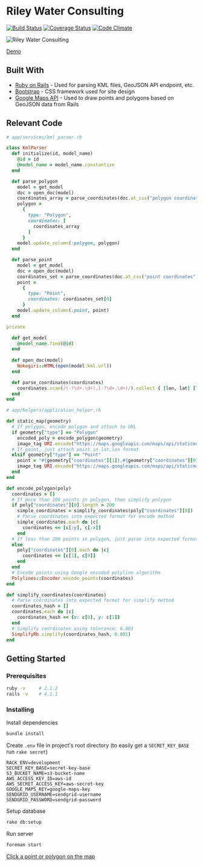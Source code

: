 # Riley Water Consulting

[![Build Status](https://travis-ci.org/ash106/rwc.svg?branch=master)](https://travis-ci.org/ash106/rwc)
[![Coverage Status](https://coveralls.io/repos/github/ash106/rwc/badge.svg?branch=master)](https://coveralls.io/github/ash106/rwc?branch=master)
[![Code Climate](https://codeclimate.com/github/ash106/rwc/badges/gpa.svg)](https://codeclimate.com/github/ash106/rwc)

![Riley Water Consulting](http://i.imgur.com/gAAFErD.png)

[Demo](http://rwc-staging.herokuapp.com/)

## Built With

* [Ruby on Rails](http://rubyonrails.org/) - Used for parsing KML files, GeoJSON API endpoint, etc. 
* [Bootstrap](http://getbootstrap.com/) - CSS framework used for site design
* [Google Maps API](https://developers.google.com/maps/documentation/javascript/) - Used to draw points and polygons based on GeoJSON data from Rails

## Relevant Code

```ruby
# app/services/kml_parser.rb

class KmlParser
  def initialize(id, model_name)
    @id = id
    @model_name = model_name.constantize
  end

  def parse_polygon
    model = get_model
    doc = open_doc(model)
    coordinates_array = parse_coordinates(doc.at_css("polygon coordinates").text)
    polygon = 
      {
        type: "Polygon",
        coordinates: [
          coordinates_array
        ]
      }
    model.update_column(:polygon, polygon)
  end

  def parse_point
    model = get_model
    doc = open_doc(model) 
    coordinates_set = parse_coordinates(doc.at_css("point coordinates").text)
    point = 
      {
        type: "Point",
        coordinates: coordinates_set[0]
      }
    model.update_column(:point, point)
  end

private

  def get_model
    @model_name.find(@id)
  end
  
  def open_doc(model)
    Nokogiri::HTML(open(model.kml.url))
  end

  def parse_coordinates(coordinates)
    coordinates.scan(/(-?\d+.\d+),(-?\d+.\d+)/).collect { |lon, lat| [lon.to_f, lat.to_f]}
  end
end
```

```ruby
# app/helpers/application_helper.rb

def static_map(geometry)
  # If polygon, encode polygon and attach to URL
  if geometry["type"] == "Polygon"
    encoded_poly = encode_polygon(geometry)
    image_tag URI.encode("https://maps.googleapis.com/maps/api/staticmap?key=#{google_maps_api_key}&size=200x200&path=fillcolor:0x00000077|color:0x000000FF|weight:2|enc:#{encoded_poly}")
  # If point, just attach point in lat,lon format
  elsif geometry["type"] == "Point"
    point = "#{geometry["coordinates"][1]},#{geometry["coordinates"][0]}"
    image_tag URI.encode("https://maps.googleapis.com/maps/api/staticmap?key=#{google_maps_api_key}&size=200x200&zoom=14&markers=#{point}")
  end
end

def encode_polygon(poly)
  coordinates = []
  # If more than 200 points in polygon, then simplify polygon
  if poly["coordinates"][0].length > 200
    simple_coordinates = simplify_coordinates(poly["coordinates"][0])
    # Parse coordinates into expected format for encode method
    simple_coordinates.each do |c|
      coordinates << [c[:y], c[:x]]
    end
  # If less than 200 points in polygon, just parse into expected format for encode method 
  else
    poly["coordinates"][0].each do |c|
      coordinates << [c[1], c[0]]
    end
  end
  # Encode points using Google encoded polyline algorithm
  Polylines::Encoder.encode_points(coordinates)
end

def simplify_coordinates(coordinates)
  # Parse coordinates into expected format for simplify method
  coordinates_hash = []
  coordinates.each do |c|
    coordinates_hash << {x: c[0], y: c[1]}
  end
  # Simplify coordinates using tolerance: 0.001
  SimplifyRb.simplify(coordinates_hash, 0.001)
end
```

## Getting Started

### Prerequisites

```bash
ruby -v     # 2.1.2
rails -v    # 4.1.1
```

### Installing

Install dependencies

```bash
bundle install
```

Create `.env` file in project's root directory (to easily get a `SECRET_KEY_BASE` run `rake secret`)

```
RACK_ENV=development
SECRET_KEY_BASE=secret-key-base
S3_BUCKET_NAME=s3-bucket-name
AWS_ACCESS_KEY_ID=aws-id
AWS_SECRET_ACCESS_KEY=aws-secret-key
GOOGLE_MAPS_KEY=google-maps-key
SENDGRID_USERNAME=sendgrid-username
SENDGRID_PASSWORD=sendgrid-password
```

Setup database

```bash
rake db:setup
```

Run server

```bash
foreman start
```

[Click a point or polygon on the map](http://localhost:5000/show-water-rights)
